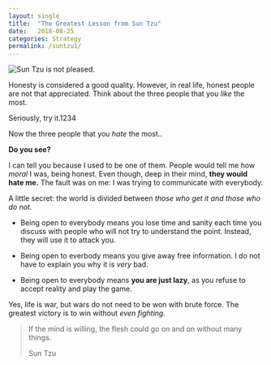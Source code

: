 ```yaml
---
layout: single
title:  "The Greatest Lesson from Sun Tzu"
date:   2018-08-25 
categories: Strategy
permalink: /suntzu1/
---
```


![Sun Tzu is not pleased.](https://aforisticamente.com/wp-content/uploads/2018/01/SunTzu1.jpg)


Honesty is considered a good quality. However, in real life, honest people are not that appreciated. Think about the three people that you *like* the most. 

Seriously, try it.1234

Now the three people that you *hate* the most..	

**Do you see?**

I can tell you because I used to be one of them. People would tell me how *moral* I was, being honest. Even though, deep in their mind, **they would hate me.** The fault was on me: I was trying to communicate with everybody.

A little secret: the world is divided between *those who get it and those who do not.*

- Being open to everybody means you lose time and sanity each time you discuss with people who will not try to understand the point. Instead, they will use it to attack you.

- Being open to everbody means you give away free information. I do not have to explain you why it is *very* bad.

- Being open to everybody means **you are just lazy**, as you refuse to accept reality and play the game.

Yes, life is war, but wars do not need to be won with brute force. The greatest victory is to win without *even fighting*.


> If the mind is willing, the flesh could go on and on without many things.
> 
> Sun Tzu


